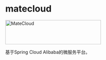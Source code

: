 # matecloud


<img style="width:300px;height:77px" src="https://cdn.cankaojia.cn/matecloud.jpg"  alt="MateCloud" align=center />

基于Spring Cloud Alibaba的微服务平台。
